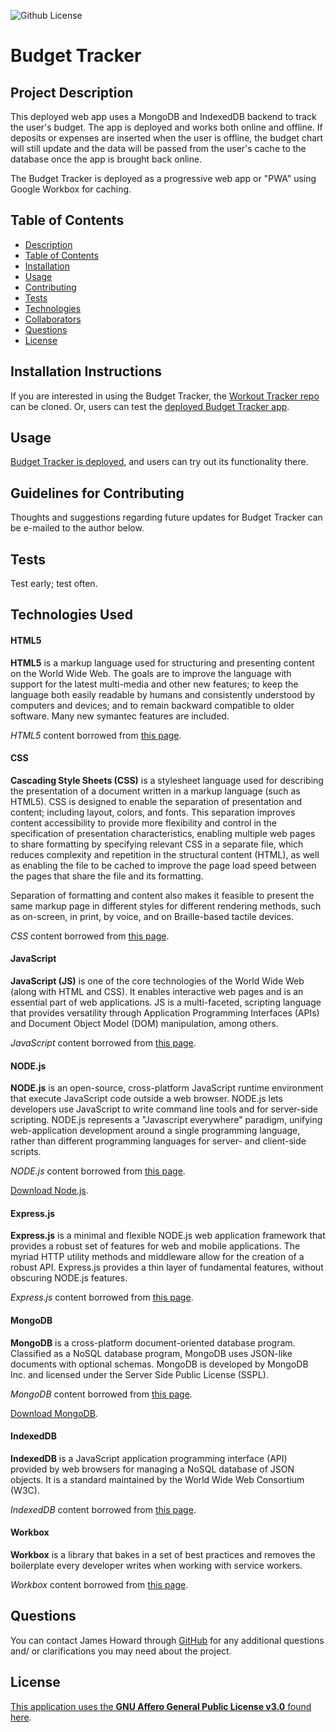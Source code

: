 ![Github License](https://img.shields.io/badge/License-GNU_Affero_General_Public_License_v3.0-brightgreen)

# Budget Tracker

## Project Description

This deployed web app uses a MongoDB and IndexedDB backend to track the user's budget. The app is deployed and works both online and offline. If deposits or expenses are inserted when the user is offline, the budget chart will still update and the data will be passed from the user's cache to the database once the app is brought back online.

The Budget Tracker is deployed as a progressive web app or "PWA" using Google Workbox for caching.

## Table of Contents

* [Description](#project-description)
* [Table of Contents](#table-of-contents)
* [Installation](#installation-instructions)
* [Usage](#usage)
* [Contributing](#guidelines-for-contributing)
* [Tests](#tests)
* [Technologies](#technologies-used)
* [Collaborators](#collaborators)
* [Questions](#questions)
* [License](#license)

## Installation Instructions

If you are interested in using the Budget Tracker, the [Workout Tracker repo](https://github.com/jth2698/budget-tracker) can be cloned.  Or, users can test the [deployed Budget Tracker app](https://hidden-waters-39996.herokuapp.com/). 

## Usage 

[Budget Tracker is deployed](https://hidden-waters-39996.herokuapp.com/), and users can try out its functionality there.

## Guidelines for Contributing

Thoughts and suggestions regarding future updates for Budget Tracker can be e-mailed to the author below.

## Tests

Test early; test often.

## Technologies Used 

#### HTML5

**HTML5** is a markup language used for structuring and presenting content on the World Wide Web.  The goals are to improve the language with support for the latest multi-media and other new features; to keep the language both easily readable by humans and consistently understood by computers and devices; and to remain backward compatible to older software.  Many new symantec features are included.

*HTML5* content borrowed from <a target="_blank" rel="noopener noreferrer">[this page](https://en.wikipedia.org/wiki/HTML5).</a>

#### CSS

**Cascading Style Sheets (CSS)** is a stylesheet language used for describing the presentation of a document written in a markup language (such as HTML5).  CSS is designed to enable the separation of presentation and content; including layout, colors, and fonts.  This separation improves content accessibility to provide more flexibility and control in the specification of presentation characteristics, enabling multiple web pages to share formatting by specifying relevant CSS in a separate file, which reduces complexity and repetition in the structural content (HTML), as well as enabling the file to be cached to improve the page load speed between the pages that share the file and its formatting.

Separation of formatting and content also makes it feasible to present the same markup page in different styles for different rendering methods, such as on-screen, in print, by voice, and on Braille-based tactile devices. 

*CSS* content borrowed from <a target="_blank" rel="noopener noreferrer">[this page](https://en.wikipedia.org/wiki/Cascading_Style_Sheets).</a>

#### JavaScript

**JavaScript (JS)** is one of the core technologies of the World Wide Web (along with HTML and CSS). It enables interactive web pages and is an essential part of web applications.  JS is a multi-faceted, scripting language that provides versatility through Application Programming Interfaces (APIs) and Document Object Model (DOM) manipulation, among others.

*JavaScript* content borrowed from <a target="_blank" rel="noopener noreferrer">[this page](https://en.wikipedia.org/wiki/JavaScript).</a>

#### NODE.js

**NODE.js** is an open-source, cross-platform JavaScript runtime environment that execute JavaScript code outside a web browser.  NODE.js lets developers use JavaScript to write command line tools and for server-side scripting.  NODE.js represents a "Javascript everywhere" paradigm, unifying web-application development around a single programming language, rather than different programming languages for server- and client-side scripts.  

*NODE.js* content borrowed from <a target="_blank" rel="noopener noreferrer">[this page](https://en.wikipedia.org/wiki/Node.js).

[Download Node.js](https://nodejs.org/en/).

#### Express.js

**Express.js** is a minimal and flexible NODE.js web application framework that provides a robust set of features for web and mobile applications.  The myriad HTTP utility methods and middleware allow for the creation of a robust API.  Express.js provides a thin layer of fundamental features, without obscuring NODE.js features.

*Express.js* content borrowed from <a target="_blank" rel="noopener noreferrer">[this page](https://expressjs.com/).</a>

#### MongoDB

**MongoDB** is a cross-platform document-oriented database program. Classified as a NoSQL database program, MongoDB uses JSON-like documents with optional schemas. MongoDB is developed by MongoDB Inc. and licensed under the Server Side Public License (SSPL).

*MongoDB* content borrowed from <a target="_blank" rel="noopener noreferrer">[this page](https://en.wikipedia.org/wiki/MongoDB).</a>

[Download MongoDB](https://www.mongodb.com/try/download/community).

#### IndexedDB

**IndexedDB** is a JavaScript application programming interface (API) provided by web browsers for managing a NoSQL database of JSON objects. It is a standard maintained by the World Wide Web Consortium (W3C).

*IndexedDB* content borrowed from <a target="_blank" rel="noopener noreferrer">[this page](https://en.wikipedia.org/wiki/Indexed_Database_API).</a>

#### Workbox

**Workbox** is a library that bakes in a set of best practices and removes the boilerplate every developer writes when working with service workers.

*Workbox* content borrowed from <a target="_blank" rel="noopener noreferrer">[this page](https://developers.google.com/web/tools/workbox).</a>

## Questions

You can contact James Howard through [GitHub](https://github.com/jth2698) for any additional questions and/ or clarifications you may need about the project.

## License

[This application uses the **GNU Affero General Public License v3.0** found here](./LICENSE).
